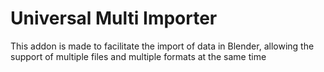 # Universal Multi Importer
This addon is made to facilitate the import of data in Blender, allowing the support of multiple files and multiple formats at the same time
